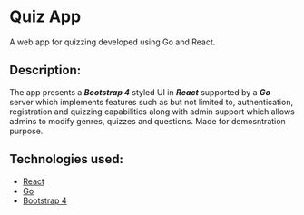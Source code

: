 # Quiz App
A web app for quizzing developed using Go and React.
## Description:
The app presents a ***Bootstrap 4*** styled UI in ***React*** supported by a ***Go*** server which implements features such as but not limited to, authentication, registration and quizzing capabilities along with admin support which allows admins to modify genres, quizzes and questions. Made for demosntration purpose.

## Technologies used:
* [React](https://reactjs.org/)
* [Go](https://golang.org/)
* [Bootstrap 4](http://getbootstrap.com/)
